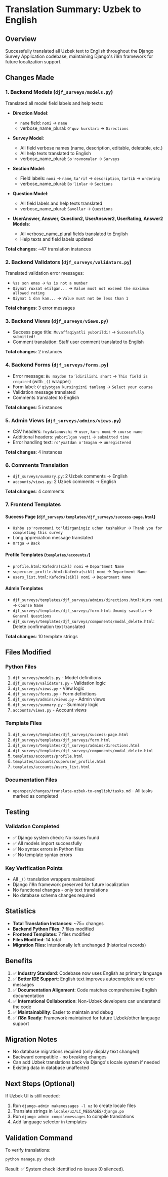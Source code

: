 # Translation Summary: Uzbek to English

## Overview
Successfully translated all Uzbek text to English throughout the Django Survey Application codebase, maintaining Django's i18n framework for future localization support.

## Changes Made

### 1. Backend Models (`djf_surveys/models.py`)
Translated all model field labels and help texts:

- **Direction Model**: 
  - `name` field: `nomi` → `name`
  - verbose_name_plural: `O'quv kurslari` → `Directions`

- **Survey Model**:
  - All field verbose names (name, description, editable, deletable, etc.)
  - All help texts translated to English
  - verbose_name_plural: `So'rovnomalar` → `Surveys`

- **Section Model**:
  - Field labels: `nomi` → `name`, `ta'rif` → `description`, `tartib` → `ordering`
  - verbose_name_plural: `Bo'limlar` → `Sections`

- **Question Model**:
  - All field labels and help texts translated
  - verbose_name_plural: `Savollar` → `Questions`

- **UserAnswer, Answer, Question2, UserAnswer2, UserRating, Answer2 Models**:
  - All verbose_name_plural fields translated to English
  - Help texts and field labels updated

**Total changes**: ~47 translation instances

### 2. Backend Validators (`djf_surveys/validators.py`)
Translated validation error messages:
- `%ss son emas` → `%s is not a number`
- `Qiymat ruxsat etilgan...` → `Value must not exceed the maximum allowed rating`
- `Qiymat 1 dan kam...` → `Value must not be less than 1`

**Total changes**: 3 error messages

### 3. Backend Views (`djf_surveys/views.py`)
- Success page title: `Muvaffaqiyatli yuborildi!` → `Successfully submitted!`
- Comment translation: Staff user comment translated to English

**Total changes**: 2 instances

### 4. Backend Forms (`djf_surveys/forms.py`)
- Error message: `Bu maydon to'ldirilishi shart` → `This field is required` (with `_()` wrapper)
- Form label: `O'qiyotgan kursingizni tanlang` → `Select your course`
- Validation message translated
- Comments translated to English

**Total changes**: 5 instances

### 5. Admin Views (`djf_surveys/admins/views.py`)
- CSV headers: `foydalanuvchi` → `user`, `kurs nomi` → `course name`
- Additional headers: `yuborilgan vaqti` → `submitted time`
- Error handling text: `ro'yxatdan o'tmagan` → `unregistered`

**Total changes**: 4 instances

### 6. Comments Translation
- `djf_surveys/summary.py`: 2 Uzbek comments → English
- `accounts/views.py`: 2 Uzbek comments → English

**Total changes**: 4 comments

### 7. Frontend Templates

#### Success Page (`djf_surveys/templates/djf_surveys/success-page.html`)
- `Ushbu so'rovnomani to'ldirganingiz uchun tashakkur` → `Thank you for completing this survey`
- Long appreciation message translated
- `Ortga` → `Back`

#### Profile Templates (`templates/accounts/`)
- `profile.html`: `Kafedra(sikl) nomi` → `Department Name`
- `superuser_profile.html`: `Kafedra(sikl) nomi` → `Department Name`  
- `users_list.html`: `Kafedra(sikl) nomi` → `Department Name`

#### Admin Templates
- `djf_surveys/templates/djf_surveys/admins/directions.html`: `Kurs nomi` → `Course Name`
- `djf_surveys/templates/djf_surveys/form.html`: `Umumiy savollar` → `General Questions`
- `djf_surveys/templates/djf_surveys/components/modal_delete.html`: Delete confirmation text translated

**Total changes**: 10 template strings

## Files Modified

### Python Files
1. `djf_surveys/models.py` - Model definitions
2. `djf_surveys/validators.py` - Validation logic
3. `djf_surveys/views.py` - View logic
4. `djf_surveys/forms.py` - Form definitions
5. `djf_surveys/admins/views.py` - Admin views
6. `djf_surveys/summary.py` - Summary logic
7. `accounts/views.py` - Account views

### Template Files
1. `djf_surveys/templates/djf_surveys/success-page.html`
2. `djf_surveys/templates/djf_surveys/form.html`
3. `djf_surveys/templates/djf_surveys/admins/directions.html`
4. `djf_surveys/templates/djf_surveys/components/modal_delete.html`
5. `templates/accounts/profile.html`
6. `templates/accounts/superuser_profile.html`
7. `templates/accounts/users_list.html`

### Documentation Files
- `openspec/changes/translate-uzbek-to-english/tasks.md` - All tasks marked as completed

## Testing

### Validation Completed
- ✅ Django system check: No issues found
- ✅ All models import successfully
- ✅ No syntax errors in Python files
- ✅ No template syntax errors

### Key Verification Points
- All `_()` translation wrappers maintained
- Django i18n framework preserved for future localization
- No functional changes - only text translations
- No database schema changes required

## Statistics

- **Total Translation Instances**: ~75+ changes
- **Backend Python Files**: 7 files modified
- **Frontend Templates**: 7 files modified
- **Files Modified**: 14 total
- **Migration Files**: Intentionally left unchanged (historical records)

## Benefits

1. ✅ **Industry Standard**: Codebase now uses English as primary language
2. ✅ **Better IDE Support**: English text improves autocomplete and error messages
3. ✅ **Documentation Alignment**: Code matches comprehensive English documentation
4. ✅ **International Collaboration**: Non-Uzbek developers can understand the code
5. ✅ **Maintainability**: Easier to maintain and debug
6. ✅ **i18n Ready**: Framework maintained for future Uzbek/other language support

## Migration Notes

- No database migrations required (only display text changed)
- Backward compatible - no breaking changes
- Can add Uzbek translations back via Django's locale system if needed
- Existing data in database unaffected

## Next Steps (Optional)

If Uzbek UI is still needed:
1. Run `django-admin makemessages -l uz` to create locale files
2. Translate strings in `locale/uz/LC_MESSAGES/django.po`
3. Run `django-admin compilemessages` to compile translations
4. Add language selector in templates

## Validation Command

To verify translations:
```bash
python manage.py check
```

Result: ✅ System check identified no issues (0 silenced).
